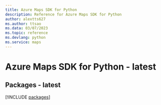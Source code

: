 ```yaml
---
title: Azure Maps SDK for Python
description: Reference for Azure Maps SDK for Python
author: alextts627
ms.author: ttsao
ms.data: 03/07/2023
ms.topic: reference
ms.devlang: python
ms.service: maps
---
```

# Azure Maps SDK for Python - latest
## Packages - latest
[!INCLUDE [packages](maps-index.md)]